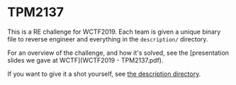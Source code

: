 TPM2137
=======

This is a RE challenge for WCTF2019. Each team is given a unique binary file to reverse engineer and everything in the `description/` directory.

For an overview of the challenge, and how it's solved, see the [presentation slides we gave at WCTF](WCTF2019 - TPM2137.pdf).

If you want to give it a shot yourself, see [the description directory](description).

